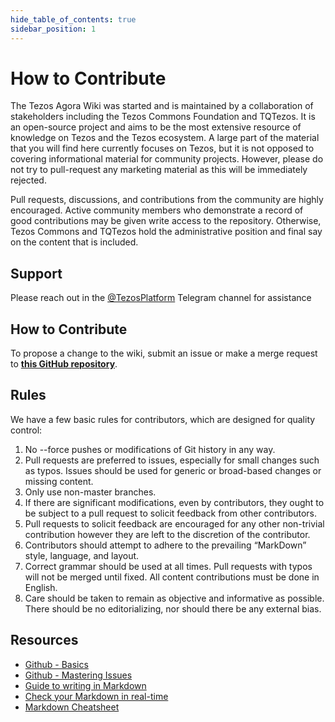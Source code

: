 ```yaml
---
hide_table_of_contents: true
sidebar_position: 1
---
```


# How to Contribute

The Tezos Agora Wiki was started and is maintained by a collaboration of stakeholders including the Tezos Commons Foundation and TQTezos. It is an open-source project and aims to be the most extensive resource of knowledge on Tezos and the Tezos ecosystem. A large part of the material that you will find here currently focuses on Tezos, but it is not opposed to covering informational material for community projects. However, please do not try to pull-request any marketing material as this will be immediately rejected.

Pull requests, discussions, and contributions from the community are highly encouraged. Active community members who demonstrate a record of good contributions may be given write access to the repository. Otherwise, Tezos Commons and TQTezos hold the administrative position and final say on the content that is included.

## Support

Please reach out in the [@TezosPlatform](https://t.me/joinchat/BtLGEcc-Ed4xNmMy%20) Telegram channel for assistance

## How to Contribute

To propose a change to the wiki, submit an issue or make a merge request to [**this GitHub repository**](https://github.com/tezosagorawiki/wiki). 

## Rules

We have a few basic rules for contributors, which are designed for quality control:

1. No --force pushes or modifications of Git history in any way. 
2. Pull requests are preferred to issues, especially for small changes such as typos. Issues should be used for generic or broad-based changes or missing content. 
3. Only use non-master branches. 
4. If there are significant modifications, even by contributors, they ought to be subject to a pull request to solicit feedback from other contributors. 
5. Pull requests to solicit feedback are encouraged for any other non-trivial contribution however they are left to the discretion of the contributor. 
6. Contributors should attempt to adhere to the prevailing “MarkDown” style, language, and layout. 
7. Correct grammar should be used at all times. Pull requests with typos will not be merged until fixed. All content contributions must be done in English. 
8. Care should be taken to remain as objective and informative as possible. There should be no editorializing, nor should there be any external bias.

## Resources

* [Github - Basics](https://guides.github.com/introduction/flow/)
* [Github - Mastering Issues](https://guides.github.com/features/issues/%20)
* [Guide to writing in Markdown](https://guides.github.com/features/mastering-markdown/%20)
* [Check your Markdown in real-time](https://stackedit.io/app#%20)
* [Markdown Cheatsheet](https://guides.github.com/pdfs/markdown-cheatsheet-online.pdf%20)

